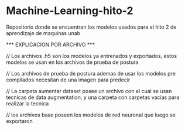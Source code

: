 # Machine-Learning-hito-2
Repositorio donde se encuentran los modelos usados para el hito 2 de aprendizaje de maquinas unab

*** EXPLICACION POR ARCHIVO ***

// Los archivos .h5 son los modelos ya entrenados y exportados, estos modelos se usan en los archivos de prueba de postura

// Los archivos de prueba de postura ademas de usar los modelos pre compilados necesitan de una imagen para predecir

// La carpeta aumentar dataset posee un archivo con el cual se usan tecnicas de data augmentation, y una carpeta con carpetas vacias para realizar la tecnica

// los archivos base poseen los modelos de red neuronal que luego se exportaron
